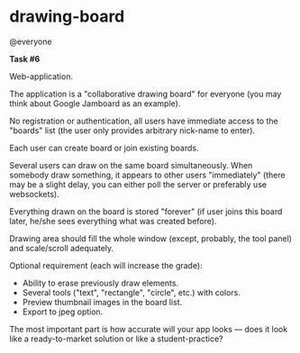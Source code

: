 # drawing-board
@everyone 

**Task #6** 

Web-application.

The application is a "collaborative drawing board" for everyone (you may think about Google Jamboard as an example). 

No registration or authentication, all users have immediate access to the "boards" list (the user only provides arbitrary nick-name to enter).

Each user can create board or join existing boards.

Several users can draw on the same board simultaneously. When somebody draw something, it appears to other users "immediately" (there may be a slight delay, you can either poll the server or preferably use websockets). 

Everything drawn on the board is stored "forever" (if user joins this board later, he/she sees everything what was created before).

Drawing area should fill the whole window (except, probably, the tool panel) and scale/scroll adequately.

Optional requirement (each will increase the grade):
* Ability to erase previously draw elements.
* Several tools ("text", "rectangle", "circle", etc.) with colors.
* Preview thumbnail images in the board list.
* Export to jpeg option.

The most important part is how accurate will your app looks — does it look like a ready-to-market solution or like a student-practice?
